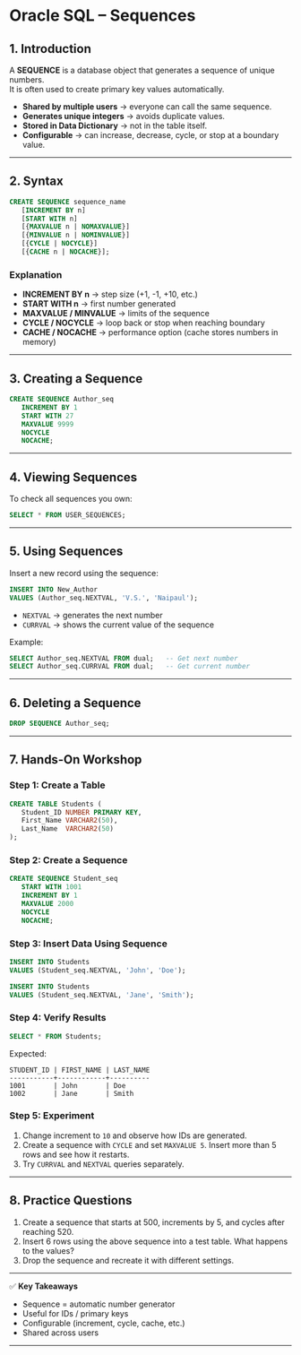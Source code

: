 # Oracle SQL – Sequences

## 1. Introduction
A **SEQUENCE** is a database object that generates a sequence of unique numbers.  
It is often used to create primary key values automatically.

- **Shared by multiple users** → everyone can call the same sequence.  
- **Generates unique integers** → avoids duplicate values.  
- **Stored in Data Dictionary** → not in the table itself.  
- **Configurable** → can increase, decrease, cycle, or stop at a boundary value.

---

## 2. Syntax
```sql
CREATE SEQUENCE sequence_name
   [INCREMENT BY n]
   [START WITH n]
   [{MAXVALUE n | NOMAXVALUE}]
   [{MINVALUE n | NOMINVALUE}]
   [{CYCLE | NOCYCLE}]
   [{CACHE n | NOCACHE}];
```

### Explanation
- **INCREMENT BY n** → step size (+1, -1, +10, etc.)  
- **START WITH n** → first number generated  
- **MAXVALUE / MINVALUE** → limits of the sequence  
- **CYCLE / NOCYCLE** → loop back or stop when reaching boundary  
- **CACHE / NOCACHE** → performance option (cache stores numbers in memory)  

---

## 3. Creating a Sequence
```sql
CREATE SEQUENCE Author_seq
   INCREMENT BY 1
   START WITH 27
   MAXVALUE 9999
   NOCYCLE
   NOCACHE;
```

---

## 4. Viewing Sequences
To check all sequences you own:
```sql
SELECT * FROM USER_SEQUENCES;
```

---

## 5. Using Sequences
Insert a new record using the sequence:
```sql
INSERT INTO New_Author
VALUES (Author_seq.NEXTVAL, 'V.S.', 'Naipaul');
```

- `NEXTVAL` → generates the next number  
- `CURRVAL` → shows the current value of the sequence  

Example:
```sql
SELECT Author_seq.NEXTVAL FROM dual;   -- Get next number
SELECT Author_seq.CURRVAL FROM dual;   -- Get current number
```

---

## 6. Deleting a Sequence
```sql
DROP SEQUENCE Author_seq;
```

---

## 7. Hands-On Workshop

### Step 1: Create a Table
```sql
CREATE TABLE Students (
   Student_ID NUMBER PRIMARY KEY,
   First_Name VARCHAR2(50),
   Last_Name  VARCHAR2(50)
);
```

### Step 2: Create a Sequence
```sql
CREATE SEQUENCE Student_seq
   START WITH 1001
   INCREMENT BY 1
   MAXVALUE 2000
   NOCYCLE
   NOCACHE;
```

### Step 3: Insert Data Using Sequence
```sql
INSERT INTO Students
VALUES (Student_seq.NEXTVAL, 'John', 'Doe');

INSERT INTO Students
VALUES (Student_seq.NEXTVAL, 'Jane', 'Smith');
```

### Step 4: Verify Results
```sql
SELECT * FROM Students;
```
Expected:
```
STUDENT_ID | FIRST_NAME | LAST_NAME
-----------+------------+----------
1001       | John       | Doe
1002       | Jane       | Smith
```

### Step 5: Experiment
1. Change increment to `10` and observe how IDs are generated.  
2. Create a sequence with `CYCLE` and set `MAXVALUE 5`. Insert more than 5 rows and see how it restarts.  
3. Try `CURRVAL` and `NEXTVAL` queries separately.  

---

## 8. Practice Questions
1. Create a sequence that starts at 500, increments by 5, and cycles after reaching 520.  
2. Insert 6 rows using the above sequence into a test table. What happens to the values?  
3. Drop the sequence and recreate it with different settings.  

---

✅ **Key Takeaways**  
- Sequence = automatic number generator  
- Useful for IDs / primary keys  
- Configurable (increment, cycle, cache, etc.)  
- Shared across users  

---
